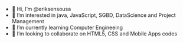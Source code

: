 - 👋 Hi, I’m @eriksensousa
- 👀 I’m interested in java, JavaScript, SGBD, DataScience and Project Management
- 🌱 I’m currently learning Computer Engineeing
- 💞️ I’m looking to collaborate on HTML5, CSS and Mobile Apps codes

<!---
eriksensousa/eriksensousa is a ✨ special ✨ repository because its `README.md` (this file) appears on your GitHub profile.
You can click the Preview link to take a look at your changes.
--->
